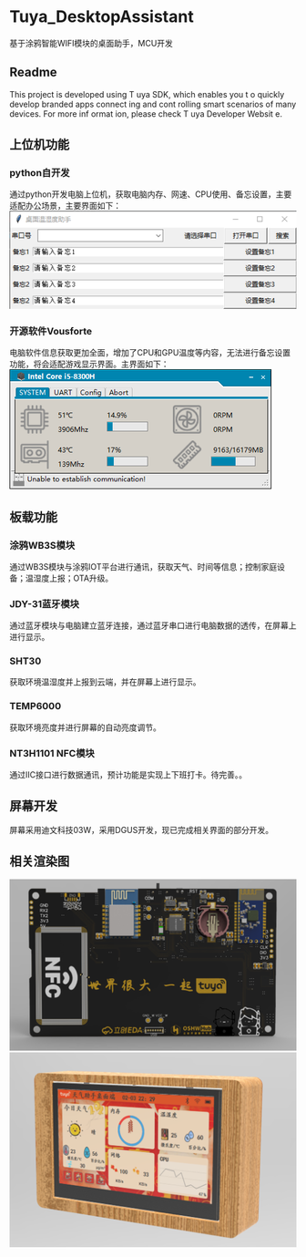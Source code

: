 # Tuya_DesktopAssistant
基于涂鸦智能WIFI模块的桌面助手，MCU开发

## Readme
This project is developed using T uya SDK, which enables you t o quickly develop branded
apps connect ing and cont rolling smart scenarios of many devices.
For more inf ormat ion, please check T uya Developer Websit e.

## 上位机功能

### python自开发

通过python开发电脑上位机，获取电脑内存、网速、CPU使用、备忘设置，主要适配办公场景，主要界面如下：
![Image.png](https://github.com/justp7/Tuya_DesktopAssistant/blob/main/Img/python.png)

### 开源软件Vousforte

电脑软件信息获取更加全面，增加了CPU和GPU温度等内容，无法进行备忘设置功能，将会适配游戏显示界面。主界面如下：
![Image 2.png](https://github.com/justp7/Tuya_DesktopAssistant/blob/main/Img/Vousforte.png)

## 板载功能

### 涂鸦WB3S模块

通过WB3S模块与涂鸦IOT平台进行通讯，获取天气、时间等信息；控制家庭设备；温湿度上报；OTA升级。

### JDY-31蓝牙模块

通过蓝牙模块与电脑建立蓝牙连接，通过蓝牙串口进行电脑数据的透传，在屏幕上进行显示。

### SHT30

获取环境温湿度并上报到云端，并在屏幕上进行显示。

### TEMP6000

获取环境亮度并进行屏幕的自动亮度调节。

### NT3H1101 NFC模块

通过IIC接口进行数据通讯，预计功能是实现上下班打卡。待完善。。

## 屏幕开发

屏幕采用迪文科技03W，采用DGUS开发，现已完成相关界面的部分开发。

## 相关渲染图

![TUYA.jpg](https://github.com/justp7/Tuya_DesktopAssistant/blob/main/Img/PCB.png)
![镜面.png](https://github.com/justp7/Tuya_DesktopAssistant/blob/main/Img/NewYear.png)
